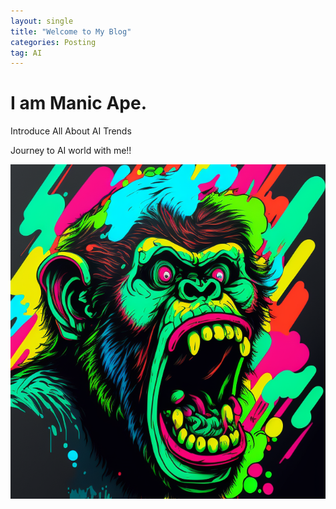 ```yaml
---
layout: single
title: "Welcome to My Blog"
categories: Posting 
tag: AI
---
```


# I am Manic Ape.
Introduce All About AI Trends



Journey to AI world with me!! 

![maniclo](../images/2023-02-03-first/maniclo.png)
